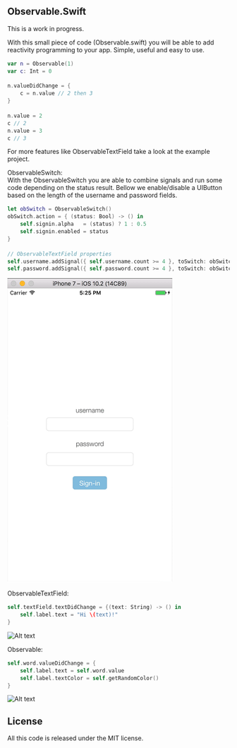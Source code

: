 ## Observable.Swift

This is a work in progress.  
  
With this small piece of code (Observable.swift) you will be able to add reactivity programming to your app.
Simple, useful and easy to use.

```swift
var n = Observable(1)
var c: Int = 0

n.valueDidChange = {
    c = n.value // 2 then 3
}

n.value = 2
c // 2
n.value = 3
c // 3
```

For more features like ObservableTextField take a look at the example project.  
  
ObservableSwitch:  
With the ObservableSwitch you are able to combine signals and run some code depending on the status result.
Bellow we enable/disable a UIButton based on the length of the username and password fields.

```swift
let obSwitch = ObservableSwitch()
obSwitch.action = { (status: Bool) -> () in
    self.signin.alpha   = (status) ? 1 : 0.5
    self.signin.enabled = status
}

// ObservableTextField properties
self.username.addSignal({ self.username.count >= 4 }, toSwitch: obSwitch)
self.password.addSignal({ self.password.count >= 4 }, toSwitch: obSwitch)

```

![Alt text](https://raw.githubusercontent.com/colatusso/Observable.Swift/master/example-images/Observable3.gif)

ObservableTextField:  

```swift
self.textField.textDidChange = {(text: String) -> () in
	self.label.text = "Hi \(text)!"
}
```

![Alt text](https://raw.githubusercontent.com/colatusso/Observable.Swift/master/example-images/Observable2.gif)

Observable<T>:  

```swift
self.word.valueDidChange = {
    self.label.text = self.word.value
    self.label.textColor = self.getRandomColor()
}
```

![Alt text](https://raw.githubusercontent.com/colatusso/Observable.Swift/master/example-images/Observable.gif)

## License
All this code is released under the MIT license.

